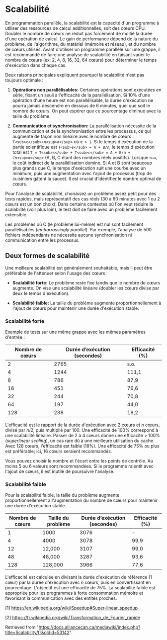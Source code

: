 # Scalabilité

En programmation parallèle, la scalabilité est la capacité d'un programme à utiliser des ressources de calcul additionnelles, soit des cœurs CPU. Doubler le nombre de cœurs ne réduit pas forcément de moitié la durée d'une opération de calcul. Le gain de performance dépend de la nature du problème, de l'algorithme, du matériel (mémoire et réseau), et du nombre de cœurs utilisés.  Avant d'utiliser un programme parallèle sur une grappe, il est recommandé de faire une analyse de scalabilité en faisant varier le nombre de cœurs (ex: 2, 4, 8, 16, 32, 64 cœurs) pour déterminer le temps d'exécution dans chaque cas.

Deux raisons principales expliquent pourquoi la scalabilité n'est pas toujours optimale :

1.  **Opérations non parallélisables:** Certaines opérations sont exécutées en série, fixant un seuil à l'efficacité de la parallélisation.  Si 10% d'une opération d'une heure est non parallélisable, la durée d'exécution ne pourra jamais descendre en dessous de 6 minutes, quel que soit le nombre de cœurs.  On peut espérer que ce pourcentage diminue avec la taille du problème.

2.  **Communication et synchronisation:** La parallélisation nécessite de la communication et de la synchronisation entre les processus, ce qui augmente de façon non linéaire avec le nombre de cœurs :  `T<sub>c</sub>∝n<sup>α</sup>` où `α > 1`. Si le temps d'exécution de la partie scientifique est `T<sub>s</sub> = A + B/n`, le temps d'exécution total est `T = T<sub>s</sub> + T<sub>c</sub> = A + B/n + Cn<sup>α</sup>` (A, B, C étant des nombres réels positifs).  Lorsque `n→∞`, le coût indirect de la parallélisation domine.  Si A et B sont beaucoup plus grands que C, le temps d'exécution suit une courbe avec un minimum, puis une augmentation avec l'ajout de processus (trop de cuisiniers gâtent la sauce).  Il est crucial d'identifier le nombre optimal de cœurs.

Pour l'analyse de scalabilité, choisissez un problème assez petit pour des tests rapides, mais représentatif des cas réels (30 à 60 minutes avec 1 ou 2 cœurs est un bon choix).  Dans certains contextes où l'on veut réduire la scalabilité (voir plus loin), le test doit se faire avec un problème facilement extensible.

Les problèmes où C (le problème lui-même) est nul sont facilement parallélisables (*embarrassingly parallel*).  Par exemple, l'analyse de 500 fichiers indépendants ne nécessite aucune synchronisation ni communication entre les processus.

## Deux formes de scalabilité

Une meilleure scalabilité est généralement souhaitable, mais il peut être préférable de l'atténuer selon l'usage des cœurs :

*   **Scalabilité forte:** Le problème reste fixe tandis que le nombre de cœurs augmente. On vise une scalabilité linéaire (doubler les cœurs divise par deux le temps d'exécution).

*   **Scalabilité faible:** La taille du problème augmente proportionnellement à l'ajout de cœurs pour maintenir une durée d'exécution stable.


### Scalabilité forte

Exemple de tests sur une même grappe avec les mêmes paramètres d'entrée :

| Nombre de cœurs | Durée d’exécution (secondes) | Efficacité (%) |
|---|---|---|
| 2 | 2765 | s.o. |
| 4 | 1244 | 111,1 |
| 8 | 786 | 87,9 |
| 16 | 451 | 76,6 |
| 32 | 244 | 70,8 |
| 64 | 197 | 44,0 |
| 128 | 238 | 18,2 |

L'efficacité est le rapport de la durée d'exécution avec 2 cœurs et *n* cœurs, divisé par *n*/2, puis multiplié par 100.  Une efficacité de 100% correspond à une scalabilité linéaire.  Passer de 2 à 4 cœurs donne une efficacité > 100% (*superlinear scaling*), un cas rare dû à une meilleure utilisation du cache.  Avec 128 cœurs, l'efficacité est faible (18%).  Une efficacité de 75% ou plus est préférable; ici, 16 cœurs seraient recommandés.

Vous pouvez choisir le nombre et l'écart entre les points de contrôle.  Au moins 5 ou 6 valeurs sont recommandées.  Si le programme ralentit avec l'ajout de cœurs, il est inutile de poursuivre l'analyse.


### Scalabilité faible

Pour la scalabilité faible, la taille du problème augmente proportionnellement à l'augmentation du nombre de cœurs pour maintenir une durée d'exécution stable.

| Nombre de cœurs | Taille du problème | Durée d’exécution (secondes) | Efficacité (%) |
|---|---|---|---|
| 1 | 1000 | 3076 | - |
| 4 | 4000 | 3078 | 99,9 |
| 12 | 12,000 | 3107 | 99,0 |
| 48 | 48,000 | 3287 | 93,6 |
| 128 | 128,000 | 3966 | 77,6 |

L'efficacité est calculée en divisant la durée d'exécution de référence (1 cœur) par la durée d'exécution avec *n* cœurs, puis en convertissant en pourcentage.  L'objectif est une efficacité de 75%.  La scalabilité faible est appropriée pour les programmes à forte consommation mémoire et favorisant la communication avec des entités proches.


[1] https://en.wikipedia.org/wiki/Speedup#Super-linear_speedup

[2] https://fr.wikipedia.org/wiki/Transformation_de_Fourier_rapide

Retrieved from "https://docs.alliancecan.ca/mediawiki/index.php?title=Scalability/fr&oldid=53142"
